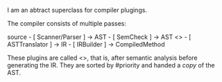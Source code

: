 I am an abtract superclass for compiler plugings.The compiler consists of multiple passes:source 	- [ Scanner/Parser ]  -> AST 	- [ SemCheck ] -> AST   <<HERE>>	- [ ASTTranslator ] -> IR 	- [ IRBuilder ] -> CompiledMethodThese plugins are called <<HERE>>, that is, after semantic analysis before generating the IR.They are sorted by #priority and handed a *copy* of the AST.